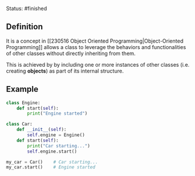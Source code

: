 Status: #finished 
## Definition
It is a concept in [[230516 Object Oriented Programming|Object-Oriented Programming]] allows a class to leverage the behaviors and functionalities of other classes without directly inheriting from them.

This is achieved by by including one or more instances of other classes (i.e. creating **objects**) as part of its internal structure. 

## Example
```Python
class Engine:
    def start(self):
        print("Engine started")

class Car:
    def __init__(self):
        self.engine = Engine()
    def start(self):
        print("Car starting...")
        self.engine.start()

my_car = Car()    # Car starting...
my_car.start()    # Engine started
```

